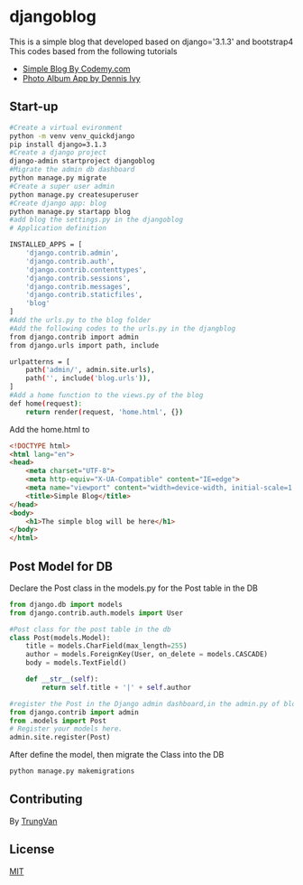 # djangoblog 
This is a simple blog that developed based on django='3.1.3' and bootstrap4
This codes based from the following tutorials
- [Simple Blog By Codemy.com](https://www.youtube.com/watch?v=CnaB4Nb0-R8&list=PLCC34OHNcOtr025c1kHSPrnP18YPB-NFi&index=2)
- [Photo Album App by Dennis Ivy](https://www.youtube.com/watch?v=sSquD2u5Ie0)
## Start-up
```bash
#Create a virtual evironment
python -m venv venv_quickdjango
pip install django=3.1.3
#Create a django project
django-admin startproject djangoblog
#Migrate the admin db dashboard
python manage.py migrate
#Create a super user admin
python manage.py createsuperuser
#Create django app: blog
python manage.py startapp blog
#add blog the settings.py in the djangoblog
# Application definition

INSTALLED_APPS = [
    'django.contrib.admin',
    'django.contrib.auth',
    'django.contrib.contenttypes',
    'django.contrib.sessions',
    'django.contrib.messages',
    'django.contrib.staticfiles',
    'blog'
]
#Add the urls.py to the blog folder
#Add the following codes to the urls.py in the djangblog
from django.contrib import admin
from django.urls import path, include

urlpatterns = [
    path('admin/', admin.site.urls),
    path('', include('blog.urls')),
]
#Add a home function to the views.py of the blog
def home(request):
    return render(request, 'home.html', {})
```
Add the home.html to
```html
<!DOCTYPE html>
<html lang="en">
<head>
    <meta charset="UTF-8">
    <meta http-equiv="X-UA-Compatible" content="IE=edge">
    <meta name="viewport" content="width=device-width, initial-scale=1.0">
    <title>Simple Blog</title>
</head>
<body>
    <h1>The simple blog will be here</h1>
</body>
</html>
```
## Post Model for DB
Declare the Post class in the models.py for the Post table in the DB
```python
from django.db import models
from django.contrib.auth.models import User

#Post class for the post table in the db
class Post(models.Model):
    title = models.CharField(max_length=255)
    author = models.ForeignKey(User, on_delete = models.CASCADE)
    body = models.TextField()

    def __str__(self):
        return self.title + '|' + self.author

#register the Post in the Django admin dashboard,in the admin.py of blog
from django.contrib import admin
from .models import Post 
# Register your models here.
admin.site.register(Post)
```
After define the model, then migrate the Class into the DB
```bash
python manage.py makemigrations
```

## Contributing
By [TrungVan](https://www.facebook.com/trungnemo)
## License
[MIT](https://choosealicense.com/licenses/mit/)
